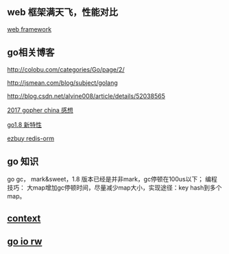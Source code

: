 
## web 框架满天飞，性能对比

[web framework](http://colobu.com/2017/04/07/go-webframework-benchmark-2017-Spring/)

## go相关博客

  http://colobu.com/categories/Go/page/2/

  http://jsmean.com/blog/subject/golang

  http://blog.csdn.net/alvine008/article/details/52038565

[2017 gopher china 感想](http://fuxiaohei.me/2017/4/22/gopherchina-2017.html)

[go1.8 新特性](http://www.tuicool.com/articles/za6F7zE)

[ezbuy redis-orm](http://www.jianshu.com/p/18943ef3a85d)

## go 知识

go gc， mark&sweet，1.8 版本已经是并非mark，gc停顿在100us以下；
编程技巧： 大map增加gc停顿时间，尽量减少map大小，实现途径：key hash到多个map。

## [context](http://lanlingzi.cn/post/technical/2016/0802_go_context/)

## [go io rw](http://www.jianshu.com/p/8c33f7c84509)